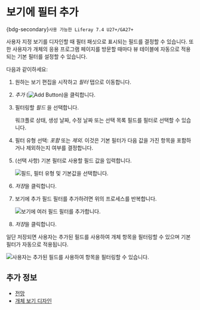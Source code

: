 # 보기에 필터 추가

{bdg-secondary}`사용 가능한 Liferay 7.4 U27+/GA27+`

사용자 지정 보기를 디자인할 때 필터 패싯으로 표시되는 필드를 결정할 수 있습니다. 또한 사용자가 개체의 응용 프로그램 페이지를 방문할 때마다 뷰 테이블에 자동으로 적용되는 기본 필터를 설정할 수 있습니다.

다음과 같이하세요:

1. 원하는 보기 편집을 시작하고 *필터* 탭으로 이동합니다.

1. *추가* (![Add Button](../../../../images/icon-add.png))을 클릭합니다.

1. 필터링할 *필드* 을 선택합니다.

   워크플로 상태, 생성 날짜, 수정 날짜 또는 선택 목록 필드를 필터로 선택할 수 있습니다.

1. 필터 유형 선택: *포함* 또는 *제외*. 이것은 기본 필터가 다음 값을 가진 항목을 포함하거나 제외하는지 여부를 결정합니다.

1. (선택 사항) 기본 필터로 사용할 필드 값을 입력합니다.

   ![필드, 필터 유형 및 기본값을 선택합니다.](./adding-filters-to-views/images/01.png)

1. *저장*을 클릭합니다.

1. 보기에 추가 필드 필터를 추가하려면 위의 프로세스를 반복합니다.

   ![보기에 여러 필드 필터를 추가합니다.](./adding-filters-to-views/images/02.png)

1. *저장*을 클릭합니다.

일단 저장되면 사용자는 추가된 필드를 사용하여 개체 항목을 필터링할 수 있으며 기본 필터가 자동으로 적용됩니다.

![사용자는 추가된 필드를 사용하여 항목을 필터링할 수 있습니다.](./adding-filters-to-views/images/03.png)

## 추가 정보

* [전망](../views.md)
* [개체 보기 디자인](./designing-object-views.md)
